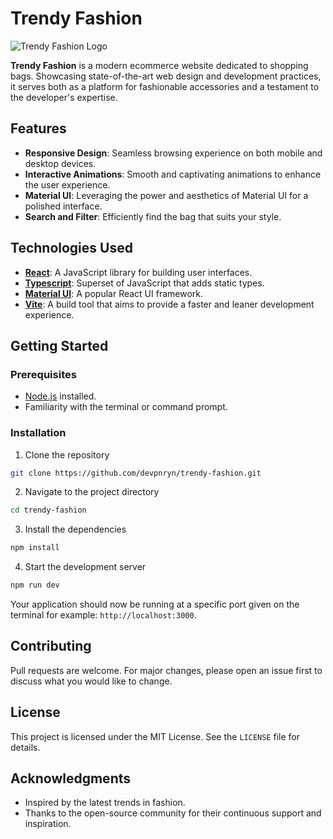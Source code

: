 
# Trendy Fashion

![Trendy Fashion Logo](https://github.com/devpnryn/trendy-fashion.git/raw/main/public/images/bag_01.png)


**Trendy Fashion** is a modern ecommerce website dedicated to shopping bags. Showcasing state-of-the-art web design and development practices, it serves both as a platform for fashionable accessories and a testament to the developer's expertise.

## Features

- **Responsive Design**: Seamless browsing experience on both mobile and desktop devices.
- **Interactive Animations**: Smooth and captivating animations to enhance the user experience.
- **Material UI**: Leveraging the power and aesthetics of Material UI for a polished interface.
- **Search and Filter**: Efficiently find the bag that suits your style.

## Technologies Used

- **[React](https://reactjs.org/)**: A JavaScript library for building user interfaces.
- **[Typescript](https://www.typescriptlang.org/)**: Superset of JavaScript that adds static types.
- **[Material UI](https://mui.com/)**: A popular React UI framework.
- **[Vite](https://vitejs.dev/)**: A build tool that aims to provide a faster and leaner development experience.

## Getting Started

### Prerequisites

- [Node.js](https://nodejs.org/) installed.
- Familiarity with the terminal or command prompt.

### Installation

1. Clone the repository
```bash
git clone https://github.com/devpnryn/trendy-fashion.git
```

2. Navigate to the project directory
```bash
cd trendy-fashion
```

3. Install the dependencies
```bash
npm install
```

4. Start the development server
```bash
npm run dev
```

Your application should now be running at a specific port given on the terminal for example: `http://localhost:3000`.

## Contributing

Pull requests are welcome. For major changes, please open an issue first to discuss what you would like to change.

## License

This project is licensed under the MIT License. See the `LICENSE` file for details.

## Acknowledgments

- Inspired by the latest trends in fashion.
- Thanks to the open-source community for their continuous support and inspiration.
